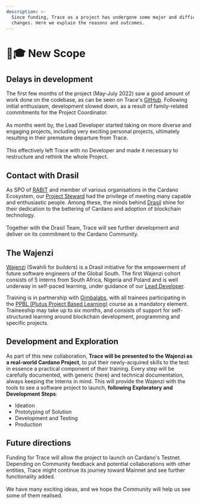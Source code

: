 ```yaml
---
description: >-
  Since funding, Trace as a project has undergone some major and difficult
  changes. Here we explain the reasons and outcomes.
---
```


# 👩🎓 New Scope

## Delays in development

The first few months of the project (May-July 2022) saw a good amount of work done on the codebase, as can be seen on Trace's [GitHub](https://github.com/CardanoTrace). Following initial enthusiasm, development slowed down, as a result of family-related commitments for the Project Coordinator. \
\
As months went by, the Lead Developer started taking on more diverse and engaging projects, including very exciting personal projects, ultimately resulting in their premature departure from Trace. \
\
This effectively left Trace with no Developer and made it necessary to restructure and rethink the whole Project. &#x20;

## Contact with Drasil

As SPO of [RABIT](https://rabbitholepools.io) and member of various organisations in the Cardano Ecosystem, our [Project Steward](https://it.linkedin.com/in/stefano-r-montanari-00710376) had the privilege of meeting many capable and enthusiastic people. Among these, the minds behind [Drasil](https://drasil.io) shine for their dedication to the bettering of Cardano and adoption of blockchain technology.\
\
Together with the Drasil Team, Trace will see further development and deliver on its commitment to the Cardano Community.&#x20;

## The Wajenzi

[Wajenzi](https://www.canva.com/design/DAFYsOB\_K\_w/jo4UceR-DXYXA7glaOLuHQ/view) (Swahili for _builders_) is a Drasil initiative for the empowerment of future software engineers of the Global South.  The first Wajenzi cohort consists of 5 interns from South Africa, Nigeria and Poland and is well underway in self-paced learning, under guidance of our [Lead Developer](https://ke.linkedin.com/in/ezra-okenda).

Training is in partnership with [Gimbalabs](https://www.gimbalabs.com/gimbalgrid), with all trainees participating in the [PPBL (Plutus Project Based Learning)](https://www.gimbalabs.com/pbl/plutus) course as a mandatory element.  Traineeship may take up to six months, and consists of support for self-structured learning around blockchain development, programming and specific projects.

## Development and Exploration

As part of this new collaboration, **Trace will be presented to the Wajenzi as a real-world Cardano Project**, to put their newly-acquired skills to the test: in essence a practical component of their training. Every step will be carefully documented, with generic (here) and technical documentation, always keeping the Interns in mind. This will provide the Wajenzi with the tools to see a software project to launch, **following Exploratory and Development Steps**:

* Ideation&#x20;
* Prototyping of Solution
* Development and Testing
* Production

## Future directions&#x20;

Funding for Trace will allow the project to launch on Cardano's Testnet. Depending on Community feedback and potential collaborations with other entities, Trace might continue its journey toward Mainnet and see further functionality added.\
\
We have many exciting ideas, and we hope the Community will help us see some of them realised. &#x20;
